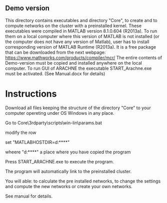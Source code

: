 ## Demo version

This directory contains executables and directory "Core", to create and to compute networks on the cluster with a preinstalled kernel. These executables were compiled in MATLAB version 8.1.0.604 (R2013a). To run them on a local computer where this version of MATLAB is not installed (or the computer does not have any version of Matlab), user has to install corresponding version of MATLAB Runtime (R2013a). It is a free package that can be downloaded from the next webpage:    https://www.mathworks.com/products/compiler/mcr/
The entire contents of Demo-version must be copied and installed anywhere on the local computer. To run GUI of ARACHNE the executable START_Arachne.exe must be activated. (See Manual.docx for details) 

# Instructions

Download all files keeping the structure of the directory "Core" to your computer opereting under OS Windows in any place. 

Go to Core\3rdparty\scripts\win-lin\params.bat

modify the row 

set "MATLABHOSTDIR=d:\****" 

wheere "d:\****" a place where you have copied the program

Press START_ARACHNE.exe to execute the program. 

The program will automatically link to the preinstalled cluster.

You will able: to calculate the pre installed networks, to change the settings and compute the new networks or create your own networks.

See manual for details. 


